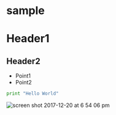 # sample

# Header1

## Header2

* Point1
* Point2

```python
print "Hello World"
```
![screen shot 2017-12-20 at 6 54 06 pm](https://user-images.githubusercontent.com/22648497/37998532-ecd7688e-31ec-11e8-8612-802d9f96f527.png)
